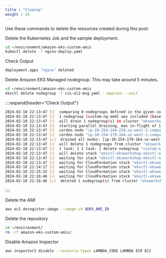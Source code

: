 ```yaml
---
title : "Cleanup"
weight : 28
---
```


Use these commands to delete the resources created during this post:

Delete the Kubernetes Job and the sample deployment.

```bash
cd ~/environment/amazon-eks-custom-amis
kubectl delete -f nginx-deploy.yaml
```
Check Output
```bash
deployment.apps "nginx" deleted
```

Delete Amazon EKS Managed nodegroup. This may take around 5 minutes.

```bash
cd ~/environment/amazon-eks-custom-amis
eksctl delete nodegroup -f cis-al2-mng.yaml --approve --wait
```

::::expand{header="Check Output"}
```bash
2024-02-10 22:13:47 [ℹ]  comparing 0 nodegroups defined in the given config ("cis-al2-mng.yaml") against remote state
2024-02-10 22:13:47 [ℹ]  1 nodegroup (custom-ng-amd) was included (based on the include/exclude rules)
2024-02-10 22:13:47 [ℹ]  will drain 1 nodegroup(s) in cluster "eksworkshop-eksctl"
2024-02-10 22:13:47 [ℹ]  starting parallel draining, max in-flight of 1
2024-02-10 22:13:47 [ℹ]  cordon node "ip-10-254-144-218.us-west-2.compute.internal"
2024-02-10 22:13:47 [ℹ]  cordon node "ip-10-254-179-164.us-west-2.compute.internal"
2024-02-10 22:13:47 [✔]  drained all nodes: [ip-10-254-179-164.us-west-2.compute.internal ip-10-254-144-218.us-west-2.compute.internal]
2024-02-10 22:13:47 [ℹ]  will delete 1 nodegroups from cluster "eksworkshop-eksctl"
2024-02-10 22:13:47 [ℹ]  1 task: { 1 task: { delete nodegroup "custom-ng-amd" } }
2024-02-10 22:13:47 [ℹ]  will delete stack "eksctl-eksworkshop-eksctl-nodegroup-custom-ng-amd"
2024-02-10 22:13:47 [ℹ]  waiting for stack "eksctl-eksworkshop-eksctl-nodegroup-custom-ng-amd" to get deleted
2024-02-10 22:13:47 [ℹ]  waiting for CloudFormation stack "eksctl-eksworkshop-eksctl-nodegroup-custom-ng-amd"
2024-02-10 22:14:17 [ℹ]  waiting for CloudFormation stack "eksctl-eksworkshop-eksctl-nodegroup-custom-ng-amd"
2024-02-10 22:15:15 [ℹ]  waiting for CloudFormation stack "eksctl-eksworkshop-eksctl-nodegroup-custom-ng-amd"
2024-02-10 22:16:46 [ℹ]  waiting for CloudFormation stack "eksctl-eksworkshop-eksctl-nodegroup-custom-ng-amd"
2024-02-10 22:16:46 [✔]  deleted 1 nodegroup(s) from cluster "eksworkshop-eksctl"
```
::::

Delete the AMI

```bash
aws ec2 deregister-image --image-id $EKS_AMI_ID
```


Delete the repository
```bash
cd ~/environment/
rm -rf amazon-eks-custom-amis/
```

Disable Amazon Inspector 
```bash
aws inspector2 disable --resource-types LAMBDA_CODE LAMBDA ECR EC2
```